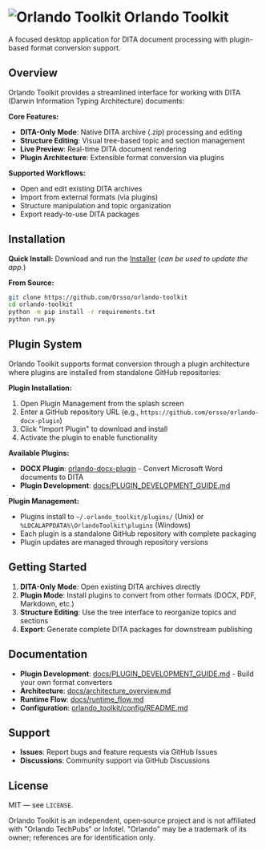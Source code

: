 # ![Orlando Toolkit](https://github.com/user-attachments/assets/15f610f5-52c0-43c3-93fc-37ae5be11d13) Orlando Toolkit

A focused desktop application for DITA document processing with plugin-based format conversion support.

## Overview

Orlando Toolkit provides a streamlined interface for working with DITA (Darwin Information Typing Architecture) documents:

**Core Features:**
- **DITA-Only Mode**: Native DITA archive (.zip) processing and editing
- **Structure Editing**: Visual tree-based topic and section management  
- **Live Preview**: Real-time DITA document rendering
- **Plugin Architecture**: Extensible format conversion via plugins

**Supported Workflows:**
- Open and edit existing DITA archives
- Import from external formats (via plugins)
- Structure manipulation and topic organization
- Export ready-to-use DITA packages

## Installation

**Quick Install:** Download and run the [Installer](https://github.com/Orsso/orlando-toolkit/releases/download/Installer/OTK_Installer.bat) (*can be used to update the app.*)

**From Source:**
```bash
git clone https://github.com/Orsso/orlando-toolkit
cd orlando-toolkit
python -m pip install -r requirements.txt
python run.py
```

## Plugin System

Orlando Toolkit supports format conversion through a plugin architecture where plugins are installed from standalone GitHub repositories:

**Plugin Installation:**
1. Open Plugin Management from the splash screen
2. Enter a GitHub repository URL (e.g., `https://github.com/orsso/orlando-docx-plugin`)
3. Click "Import Plugin" to download and install
4. Activate the plugin to enable functionality

**Available Plugins:**
- **DOCX Plugin**: [orlando-docx-plugin](https://github.com/orsso/orlando-docx-plugin) - Convert Microsoft Word documents to DITA
- **Plugin Development**: [docs/PLUGIN_DEVELOPMENT_GUIDE.md](docs/PLUGIN_DEVELOPMENT_GUIDE.md)

**Plugin Management:**
- Plugins install to `~/.orlando_toolkit/plugins/` (Unix) or `%LOCALAPPDATA%\OrlandoToolkit\plugins` (Windows)
- Each plugin is a standalone GitHub repository with complete packaging
- Plugin updates are managed through repository versions

## Getting Started

1. **DITA-Only Mode**: Open existing DITA archives directly 
2. **Plugin Mode**: Install plugins to convert from other formats (DOCX, PDF, Markdown, etc.)
3. **Structure Editing**: Use the tree interface to reorganize topics and sections
4. **Export**: Generate complete DITA packages for downstream publishing

## Documentation

- **Plugin Development**: [docs/PLUGIN_DEVELOPMENT_GUIDE.md](docs/PLUGIN_DEVELOPMENT_GUIDE.md) - Build your own format converters
- **Architecture**: [docs/architecture_overview.md](docs/architecture_overview.md)  
- **Runtime Flow**: [docs/runtime_flow.md](docs/runtime_flow.md)
- **Configuration**: [orlando_toolkit/config/README.md](orlando_toolkit/config/README.md)

## Support

- **Issues**: Report bugs and feature requests via GitHub Issues
- **Discussions**: Community support via GitHub Discussions

## License

MIT — see `LICENSE`.

Orlando Toolkit is an independent, open‑source project and is not affiliated with "Orlando TechPubs" or Infotel. "Orlando" may be a trademark of its owner; references are for identification only.

